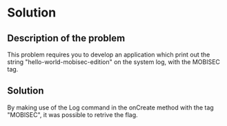 # Solution

## Description of the problem

This problem requires you to develop an application which print out the string "hello-world-mobisec-edition" on the system log, with the MOBISEC tag.


## Solution

By making use of the Log command in the onCreate method with the tag "MOBISEC", it was possible to retrive the flag. 

